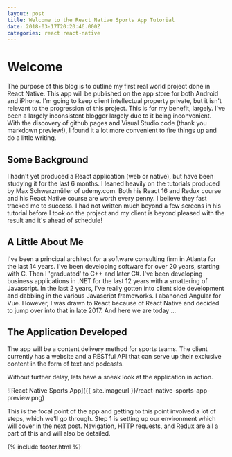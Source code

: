 ```yaml
---
layout: post
title: Welcome to the React Native Sports App Tutorial
date: 2018-03-17T20:20:46.000Z
categories: react react-native
---
```


# Welcome

The purpose of this blog is to outline my first real world project done in React Native. This app will be published on the app store for both Android and iPhone. I'm going to keep client intellectual property private, but it isn't relevant to the progression of this project. This is for my benefit, largely. I've been a largely inconsistent blogger largely due to it being inconvenient. With the discovery of github pages and Visual Studio code (thank you markdown preview!), I found it a lot more convenient to fire things up and do a little writing.

## Some Background

I hadn't yet produced a React application (web or native), but have been studying it for the last 6 months. I leaned heavily on the tutorials produced by Max Schwarzmüller of udemy.com. Both his React 16 and Redux course and his React Native course are worth every penny. I believe they fast tracked me to success. I had not written much beyond a few screens in his tutorial before I took on the project and my client is beyond pleased with the result and it's ahead of schedule!

## A Little About Me

I've been a principal architect for a software consulting firm in Atlanta for the last 14 years. I've been developing software for over 20 years, starting with C. Then I 'graduated' to C++ and later C#. I've been developing business applications in .NET for the last 12 years with a smattering of Javascript. In the last 2 years, I've really gotten into client side development and dabbling in the various Javascript frameworks. I abanoned Angular for Vue. However, I was drawn to React because of React Native and decided to jump over into that in late 2017. And here we are today ...

## The Application Developed

The app will be a content delivery method for sports teams. The client currently has a website and a RESTful API that can serve up their exclusive content in the form of text and podcasts.

Without further delay, lets have a sneak look at the application in action.

![React Native Sports App]({{ site.imageurl }}/react-native-sports-app-preview.png)

This is the focal point of the app and getting to this point involved a lot of steps, which we'll go through. Step 1 is setting up our environment which will cover in the next post. Navigation, HTTP requests, and Redux are all a part of this and will also be detailed.

{% include footer.html %}
